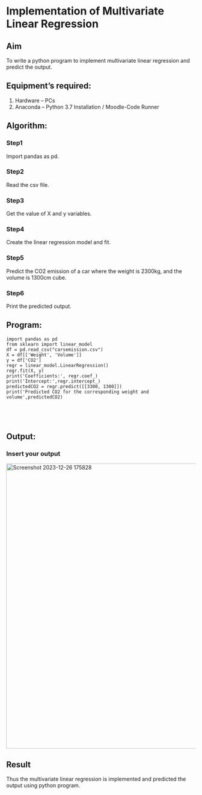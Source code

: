 # Implementation of Multivariate Linear Regression
## Aim
To write a python program to implement multivariate linear regression and predict the output.
## Equipment’s required:
1.	Hardware – PCs
2.	Anaconda – Python 3.7 Installation / Moodle-Code Runner
## Algorithm:
### Step1
Import pandas as pd.

### Step2
Read the csv file.

### Step3
Get the value of X and y variables.

### Step4
Create the linear regression model and fit.

### Step5
Predict the CO2 emission of a car where the weight is 2300kg, and the volume is 1300cm cube.

### Step6
Print the predicted output.
## Program:
```
import pandas as pd
from sklearn import linear_model
df = pd.read_csv("carsemission.csv")
X = df[['Weight', 'Volume']]
y = df['CO2']
regr = linear_model.LinearRegression()
regr.fit(X, y)
print('Coefficients:', regr.coef_)
print('Intercept:',regr.intercept_)
predictedCO2 = regr.predict([[3300, 1300]])
print('Predicted CO2 for the corresponding weight and volume',predictedCO2)





```
## Output:

### Insert your output
<img width="757" alt="Screenshot 2023-12-26 175828" src="https://github.com/srishanth2006/Multivariate-Linear-Regression/assets/150319470/72b1229c-baf3-48f7-8725-ef672feaaf95">


## Result
Thus the multivariate linear regression is implemented and predicted the output using python program.
